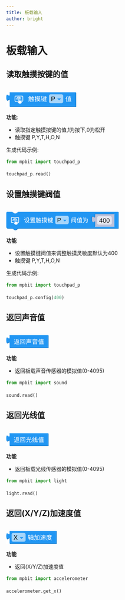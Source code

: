 ```yaml
---
title: 板载输入
author: bright
---
```


# 板载输入

## 读取触摸按键的值
<br>
<img src="./img/mpbit_touchpad_read.png" alt="mpbit_touchpad_read" style="height:40px;">

**功能**:

- 读取指定触摸按键的值,1为按下,0为松开
- 触摸键 P,Y,T,H,O,N

生成代码示例:

```python
from mpbit import touchpad_p

touchpad_p.read()
``` 

## 设置触摸键阀值
<br>
<img src="./img/mpbit_touchpad_threshold.png" alt="mpbit_touchpad_threshold" style="height:50px;">

**功能**
- 设置触摸键阀值来调整触摸灵敏度默认为400
- 触摸键 P,Y,T,H,O,N

生成代码示例:
```python
from mpbit import touchpad_p

touchpad_p.config(400)
```

## 返回声音值
<br>
<img src="./img/mpbit_read_sound.png" alt="mpbit_read_sound" style="height:35px;">

**功能**
- 返回板载声音传感器的模拟值(0-4095)


```python
from mpbit import sound

sound.read()
```

## 返回光线值
<br>
<img src="./img/mpbit_read_light.png" alt="mpbit_read_light" style="height:35px;">

**功能**
- 返回板载光线传感器的模拟值(0-4095)


```python
from mpbit import light

light.read()
```

## 返回(X/Y/Z)加速度值

<br>
<img src="./img/mpbit_accelerometer_get.png" alt="mpbit_accelerometer_get" style="height:35px;">

**功能**
- 返回(X/Y/Z)加速度值


```python
from mpbit import accelerometer

accelerometer.get_x()
```
